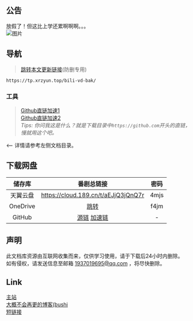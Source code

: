 ## 公告
放假了！但这比上学还累啊啊啊。。。  
![图片](https://images.weserv.nl/?url=https://i0.hdslb.com/bfs/article/2d3e2b0b931e8767198c3becbc91af03beeb3526.jpg@533w_500h_1e_1c.jpg)
## 导航
> [跳转本文更新链接](https://tp.xrzyun.top/bili-vd-bak/)(防删专用)

```
https://tp.xrzyun.top/bili-vd-bak/
```

### 工具
> [Github直链加速1](https://gh.msx.workers.dev/)  
[Github直链加速2](https://toolwa.com/github/)  
*Tips: 你问我这是什么？就是下载目录中`https://github.com`开头的直链，慢就用这个吧。*

<-- 详情请参考左侧文档目录。

## 下载网盘
储存库 | 番剧总链接 | 密码
:-----------: | :-----------: | :-----------:
 天翼云盘        |     https://cloud.189.cn/t/aEJjQ3jQnQ7r    |       4mjs
 OneDrive | [跳转](https://xrzcloud-my.sharepoint.com/:f:/g/personal/xrz_xrzyun_ml/EualmF7RdnRFpA_WoA1zPxkB-gE8GuaCUWSPftNEeW6dXQ?e=goU1cd) | f4jm 
 GitHub | [源链](https://github.com/xrz-cloud/bili-vd-bak/releases) [加速链](https://hub.fastgit.org/xrz-cloud/bili-vd-bak/releases) | -
 
## 声明
此文档库资源由互联网收集而来，仅供学习使用，请于下载后24小时内删除。  
如有侵权，请发送信息至邮箱 1937019695@qq.com ，将尽快删除。
## Link
[主站](https://www.xrzyun.top)  
[大概不会再更的博客(bushi](https://blog.xrzyun.top)  
[短链接](https://s.xrzyun.top)  